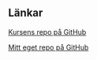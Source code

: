 <h2 class="header-lg">Länkar</h2>

[Kursens repo på GitHub](https://github.com/dbwebb-se/mvc)

[Mitt eget repo på GitHub](https://github.com/lohengrin1337/mvc-report)